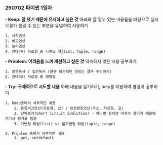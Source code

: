### 250702 파이썬 1일차
**- Keep: 잘 했기 때문에 유지하고 싶은 것**
아래의 잘 알고 있는 내용들을 바탕으로 실제 오류가 생길 수 있는 부분을 유념하여 사용하기

    1. 사칙연산
    2. 비교연산
    3. 논리연산
    4. 컨테이너 자료형 중 시퀀스 형(list, tuple, range)
    
**- Problem: 어려움을 느껴 개선하고 싶은 것**
익숙하지 않은 내용 공부하기

    1. 얕은복사 / 깊은복사 (원본 훼손되면 안되는 경우 주의하기)
    2. 컨테이너 자료형 중 매핑형


    
**- Try: 구체적으로 시도할 내용**
아래 내용을 암기하기, help를 이용하여 명령어 공부하기

    1. keep중에서 세부적인 내용
        1. 동등비교연산(자료형, 값) / 완전항등연산(주소, 자료형, 값)
        2. 단락평가(Short Circuit Evalution) - 하나면 참이면 어차피 참이기 때문에 거기서 평가를 멈춤
        3. 가변형 타입(list) vs 불가변형 타입(tuple, range)

    2. Problem 중에서 세부적인 내용
        1. get, setdefault
    